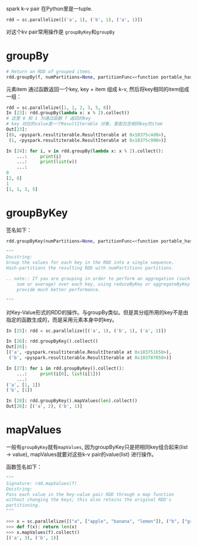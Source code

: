 spark k-v pair 在Python里是一tuple.

```python
rdd = sc.parallelize([('a', 1), ('b', 1), ('a', 1)])
```

对这个kv pair常用操作是 `groupByKey`和`groupBy`

# groupBy

```python
# Return an RDD of grouped items.
rdd.groupBy(f, numPartitions=None, partitionFunc=<function portable_hash at 0x10335d2a8>)
```

元素item 通过函数返回一个key, key + item 组成 k-v, 然后将key相同的item组成一组：

```python
rdd = sc.parallelize([1, 1, 2, 3, 5, 8])
In [23]: rdd.groupBy(lambda x: x % 2).collect()
# 这里 0 和 1 为通过函数 f 返回的key
# key 对应的value是一个ResultIterable 对象，里面包含相同key的item
Out[23]:
[(0, <pyspark.resultiterable.ResultIterable at 0x10375c4d0>),
 (1, <pyspark.resultiterable.ResultIterable at 0x10375c990>)]

In [24]: for i, v in rdd.groupBy(lambda x: x % 2).collect():
    ...:     print(i)
    ...:     print(list(v))
    ...:
0
[2, 8]
1
[1, 1, 3, 5]
```

# groupByKey

签名如下：

```python
rdd.groupByKey(numPartitions=None, partitionFunc=<function portable_hash at 0x10335d2a8>)

"""
Docstring:
Group the values for each key in the RDD into a single sequence.
Hash-partitions the resulting RDD with numPartitions partitions.

.. note:: If you are grouping in order to perform an aggregation (such as a
    sum or average) over each key, using reduceByKey or aggregateByKey will
    provide much better performance.

"""
```

对Key-Value形式的RDD的操作。与groupBy类似。但是其分组所用的key不是由指定的函数生成的，而是采用元素本身中的key。

```python
In [25]: rdd = sc.parallelize([('a', 1), ('b', 1), ('a', 1)])

In [26]: rdd.groupByKey().collect()
Out[26]:
[('a', <pyspark.resultiterable.ResultIterable at 0x103751b50>),
 ('b', <pyspark.resultiterable.ResultIterable at 0x103787050>)]

In [27]: for i in rdd.groupByKey().collect():
    ...:     print(i[0], list(i[1]))
    ...:
('a', [1, 1])
('b', [1])

In [28]: rdd.groupByKey().mapValues(len).collect()
Out[28]: [('a', 2), ('b', 1)]
```

    
# mapValues

一般有`groupByKey`就有`mapValues`, 因为groupByKey只是把相同key组合起来(list -> value), mapValues就要对这些k-v pair的value(list) 进行操作。

函数签名如下：

```python
"""
Signature: rdd.mapValues(f)
Docstring:
Pass each value in the key-value pair RDD through a map function
without changing the keys; this also retains the original RDD's
partitioning.
"""

>>> x = sc.parallelize([("a", ["apple", "banana", "lemon"]), ("b", ["grapes"])])
>>> def f(x): return len(x)
>>> x.mapValues(f).collect()
[('a', 3), ('b', 1)]
``` 


